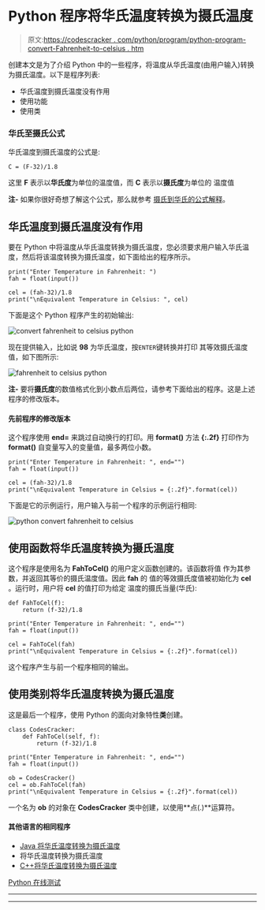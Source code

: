 # Python 程序将华氏温度转换为摄氏温度

> 原文:[https://codescracker . com/python/program/python-program-convert-Fahrenheit-to-celsius . htm](https://codescracker.com/python/program/python-program-convert-fahrenheit-to-celsius.htm)

创建本文是为了介绍 Python 中的一些程序，将温度从华氏温度(由用户输入)转换为摄氏温度。以下是程序列表:

*   华氏温度到摄氏温度没有作用
*   使用功能
*   使用类

### 华氏至摄氏公式

华氏温度到摄氏温度的公式是:

```
C = (F-32)/1.8
```

这里 **F** 表示以**华氏度**为单位的温度值，而 **C** 表示以**摄氏度**为单位的 温度值

**注-** 如果你很好奇想了解这个公式，那么就参考 [摄氏到华氏的公式解释](/nonprog/celsius-to-fahrenheit-formula.htm)。

## 华氏温度到摄氏温度没有作用

要在 Python 中将温度从华氏温度转换为摄氏温度，您必须要求用户输入华氏温度，然后将该温度转换为摄氏温度，如下面给出的程序所示。

```
print("Enter Temperature in Fahrenheit: ")
fah = float(input())

cel = (fah-32)/1.8
print("\nEquivalent Temperature in Celsius: ", cel)
```

下面是这个 Python 程序产生的初始输出:

![convert fahrenheit to celsius python](../Images/85dc5493d3e7e3101e50c827ba3b8a73.png)

现在提供输入，比如说 **98** 为华氏温度，按`ENTER`键转换并打印 其等效摄氏温度值，如下图所示:

![fahrenheit to celsius python](../Images/dd8b44c9879694b5dd95af18ae32d48b.png)

**注-** 要将**摄氏度**的数值格式化到小数点后两位，请参考下面给出的程序。这是上述程序的修改版本。

#### 先前程序的修改版本

这个程序使用 **end=** 来跳过自动换行的打印。用 **format()** 方法 **{:.2f}** 打印作为 **format()** 自变量写入的变量值，最多两位小数。

```
print("Enter Temperature in Fahrenheit: ", end="")
fah = float(input())

cel = (fah-32)/1.8
print("\nEquivalent Temperature in Celsius = {:.2f}".format(cel))
```

下面是它的示例运行，用户输入与前一个程序的示例运行相同:

![python convert fahrenheit to celsius](../Images/6c16f3b5a3fa2f71883b4d4eda28869f.png)

## 使用函数将华氏温度转换为摄氏温度

这个程序是使用名为 **FahToCel()** 的用户定义函数创建的。该函数将值 作为其参数，并返回其等价的摄氏温度值。因此 **fah** 的 值的等效摄氏度值被初始化为 **cel** 。运行时，用户将 **cel** 的值打印为给定 温度的摄氏当量(华氏):

```
def FahToCel(f):
    return (f-32)/1.8

print("Enter Temperature in Fahrenheit: ", end="")
fah = float(input())

cel = FahToCel(fah)
print("\nEquivalent Temperature in Celsius = {:.2f}".format(cel))
```

这个程序产生与前一个程序相同的输出。

## 使用类别将华氏温度转换为摄氏温度

这是最后一个程序，使用 Python 的面向对象特性**类**创建。

```
class CodesCracker:
    def FahToCel(self, f):
        return (f-32)/1.8

print("Enter Temperature in Fahrenheit: ", end="")
fah = float(input())

ob = CodesCracker()
cel = ob.FahToCel(fah)
print("\nEquivalent Temperature in Celsius = {:.2f}".format(cel))
```

一个名为 **ob** 的对象在 **CodesCracker** 类中创建，以使用**点(.)**运算符。

#### 其他语言的相同程序

*   [Java 将华氏温度转换为摄氏温度](/java/program/java-program-convert-fahrenheit-to-centigrade.htm)
*   将华氏温度转换为摄氏温度
*   [C++将华氏温度转换为摄氏温度](/cpp/program/cpp-program-convert-fahrenheit-to-centigrade.htm)

[Python 在线测试](/exam/showtest.php?subid=10)

* * *

* * *